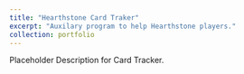 ```yaml
---
title: "Hearthstone Card Traker"
excerpt: "Auxilary program to help Hearthstone players."
collection: portfolio
---
```


Placeholder Description for Card Tracker.